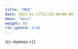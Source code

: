 ```yaml
---
title: "嘀咕"
date: 2023-01-17T12:03:46+08:00
menu: "main"
weight: 80
rss_ignore: true
---
```


{{< memos >}}